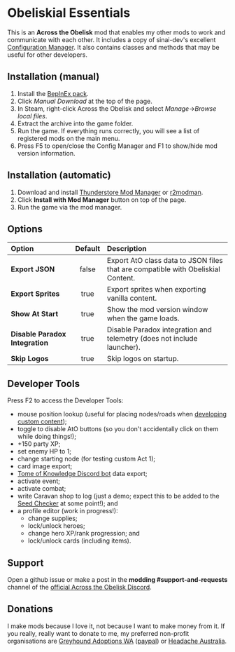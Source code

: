 # Obeliskial Essentials

This is an **Across the Obelisk** mod that enables my other mods to work and communicate with each other. It includes a copy of sinai-dev's excellent [Configuration Manager](https://github.com/sinai-dev/BepInExConfigManager/). It also contains classes and methods that may be useful for other developers.

## Installation (manual)

1. Install the [BepInEx pack](https://across-the-obelisk.thunderstore.io/package/BepInEx/BepInExPack_AcrossTheObelisk/).
2. Click _Manual Download_ at the top of the page.
3. In Steam, right-click Across the Obelisk and select _Manage_->_Browse local files_.
4. Extract the archive into the game folder. 
5. Run the game. If everything runs correctly, you will see a list of registered mods on the main menu.
6. Press F5 to open/close the Config Manager and F1 to show/hide mod version information.

## Installation (automatic)

1. Download and install [Thunderstore Mod Manager](https://www.overwolf.com/app/Thunderstore-Thunderstore_Mod_Manager) or [r2modman](https://across-the-obelisk.thunderstore.io/package/ebkr/r2modman/).
2. Click **Install with Mod Manager** button on top of the page.
3. Run the game via the mod manager.

## Options

| Option                          | Default | Description                                                                      |
|:--------------------------------|:-------:|:---------------------------------------------------------------------------------|
| **Export JSON**                 | false   | Export AtO class data to JSON files that are compatible with Obeliskial Content. |
| **Export Sprites**              | true    | Export sprites when exporting vanilla content.                                   |
| **Show At Start**               | true    | Show the mod version window when the game loads.                                 |
| **Disable Paradox Integration** | true    | Disable Paradox integration and telemetry (does not include launcher).           |
| **Skip Logos**                  | true    | Skip logos on startup.                                                           |

## Developer Tools

Press F2 to access the Developer Tools:
* mouse position lookup (useful for placing nodes/roads when [developing custom content](https://code.secretsisters.gay/AtO_How_To));
* toggle to disable AtO buttons (so you don't accidentally click on them while doing things!);
* +150 party XP;
* set enemy HP to 1;
* change starting node (for testing custom Act 1);
* card image export;
* [Tome of Knowledge Discord bot](https://github.com/stiffmeds/Tome-of-Knowledge) data export;
* activate event;
* activate combat;
* write Caravan shop to log (just a demo; expect this to be added to the [Seed Checker](https://code.secretsisters.gay/AtO_Seeds) at some point!); and
* a profile editor (work in progress!):
  * change supplies;
  * lock/unlock heroes;
  * change hero XP/rank progression; and
  * lock/unlock cards (including items).

## Support

Open a github issue or make a post in the **modding #support-and-requests** channel of the [official Across the Obelisk Discord](https://discord.gg/across-the-obelisk-679706811108163701).

## Donations

I make mods because I love it, not because I want to make money from it. If you really, really want to donate to me, my preferred non-profit organisations are [Greyhound Adoptions WA](https://greyhoundadoptionswa.com.au/donation/) ([paypal](https://www.paypal.com/donate?token=m8DwEGGEH0FFsS6PS-5p4MX9_5g8_ocMMrNFjaELN-xcG6Ok-KCFabu5xtB-57QBiOM7QLSuKVUepvL_)) or [Headache Australia](https://headacheaustralia.org.au/donate/).